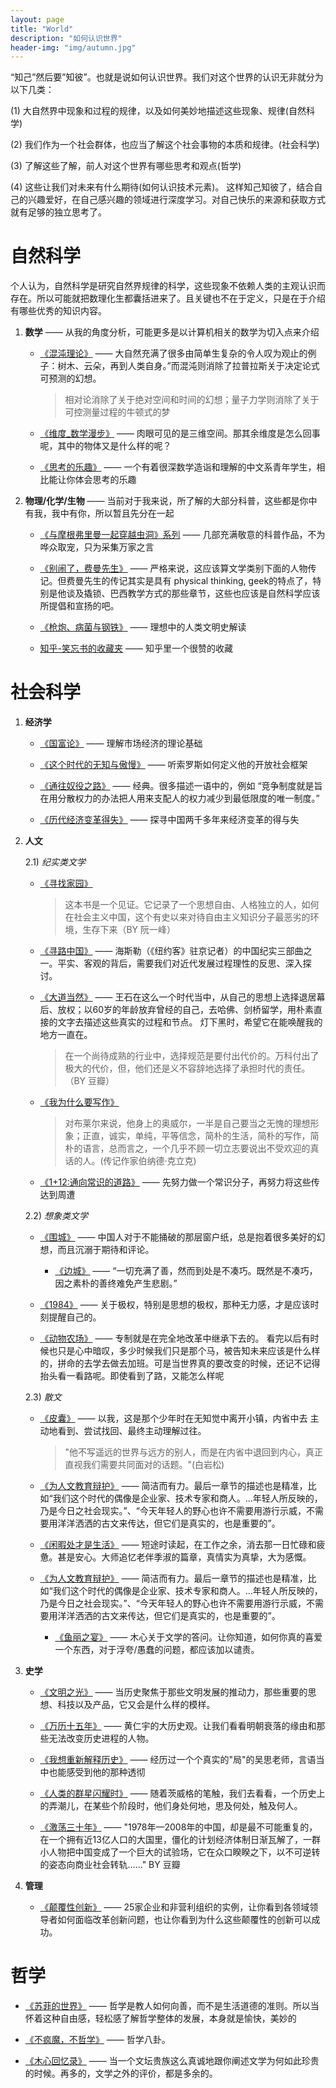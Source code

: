 ```yaml
---
layout: page
title: "World"
description: "如何认识世界"
header-img: "img/autumn.jpg"
---
```


“知己”然后要”知彼”。也就是说如何认识世界。我们对这个世界的认识无非就分为以下几类： 

(1) 大自然界中现象和过程的规律，以及如何美妙地描述这些现象、规律(自然科学) 

(2) 我们作为一个社会群体，也应当了解这个社会事物的本质和规律。(社会科学) 	

(3) 了解这些了解，前人对这个世界有哪些思考和观点(哲学) 

(4) 这些让我们对未来有什么期待(如何认识技术元素)。 这样知己知彼了，结合自己的兴趣爱好，在自己感兴趣的领域进行深度学习。对自己快乐的来源和获取方式就有足够的独立思考了。 
	

# 自然科学
个人认为，自然科学是研究自然界规律的科学，这些现象不依赖人类的主观认识而存在。所以可能就把数理化生都囊括进来了。且关键也不在于定义，只是在于介绍有哪些优秀的知识内容。

1. **数学** —— 从我的角度分析，可能更多是以计算机相关的数学为切入点来介绍
	- [《混沌理论》](http://v.ku6.com/show/k6mFP2GUPLaXcE38_g4aYA...html) —— 大自然充满了很多由简单生复杂的令人叹为观止的例子：树木、云朵，再到人类自身。”而混沌则消除了拉普拉斯关于决定论式可预测的幻想。
    
	  > 相对论消除了关于绝对空间和时间的幻想；量子力学则消除了关于可控测量过程的牛顿式的梦
		
	- [《维度_数学漫步》](http://www.youku.com/playlist_show/id_6081309.html) —— 肉眼可见的是三维空间。那其余维度是怎么回事呢，其中的物体又是什么样的呢？  
		
	- [《思考的乐趣》](http://book.douban.com/subject/10779597/) —— 一个有着很深数学造诣和理解的中文系青年学生，相比能让你体会思考的乐趣

2. **物理/化学/生物** —— 当前对于我来说，所了解的大部分科普，这些都是你中有我，我中有你，所以暂且先分在一起
	- [《与摩根弗里曼一起穿越虫洞》系列](http://movie.douban.com/subject/4051764/?from=subject-page) —— 几部充满敬意的科普作品，不为哗众取宠，只为采集万家之言  
	
	- [《别闹了，费曼先生》](http://book.douban.com/subject/1037602/) —— 严格来说，这应该算文学类别下面的人物传记。但费曼先生的传记其实是具有 physical thinking, geek的特点了，特别是他谈及撬锁、巴西教学方式的那些章节，这些也应该是自然科学应该所提倡和宣扬的吧。
	
	- [《枪炮、病菌与钢铁》](http://book.douban.com/subject/1813841/) —— 理想中的人类文明史解读
	
	- [知乎-笑忘书的收藏夹](http://www.zhihu.com/collection/19649450) —— 知乎里一个很赞的收藏


# 社会科学
1. **经济学** 
	- [《国富论》](http://book.douban.com/subject/1261560/) —— 理解市场经济的理论基础
	
	- [《这个时代的无知与傲慢》](http://book.douban.com/subject/11589947/) —— 听索罗斯如何定义他的开放社会框架
  
  	- [《通往奴役之路》](https://book.douban.com/subject/1077528/) —— 经典。很多描述一语中的，例如 “竞争制度就是旨在用分散权力的办法把人用来支配人的权力减少到最低限度的唯一制度。”
	
  	- [《历代经济变革得失》](https://book.douban.com/subject/24851460/) —— 探寻中国两千多年来经济变革的得与失
2. **人文**
	
	2.1) *纪实类文学*
    
	- [《寻找家园》](http://book.douban.com/subject/1005358/)
	  
	  > 这本书是一个见证。它记录了一个思想自由、人格独立的人，如何在社会主义中国，这个有史以来对待自由主义知识分子最恶劣的环境，生存下来（BY 阮一峰）
	
	- [《寻路中国》](http://lz.book.sohu.com/serialize-id-19783.html) —— 海斯勒（《纽约客》驻京记者）的中国纪实三部曲之一。平实、客观的背后，需要我们对近代发展过程理性的反思、深入探讨。
      
	- [《大道当然》](http://book.douban.com/subject/25782608/)  —— 王石在这么一个时代当中，从自己的思想上选择退居幕后、放权；以60岁的年龄放弃曾经的自己，去哈佛、剑桥留学，用朴素直接的文字去描述这些真实的过程和节点。 灯下黑时，希望它在能唤醒我的地方一直在。

	  > 在一个尚待成熟的行业中，选择规范是要付出代价的。万科付出了极大的代价，但，他们还是义不容辞地选择了承担时代的责任。（BY 豆瓣）
	
	- [《我为什么要写作》](http://book.douban.com/subject/2135139/) 
	
	  > 对布莱尔来说，他身上的奥威尔，一半是自己要当之无愧的理想形象；正直，诚实，单纯，平等信念，简朴的生活，简朴的写作，简朴的语言，总而言之，一个几乎不顾一切立志要说出不受欢迎的真话的人。(传记作家伯纳德·克立克)
	
	- [《1+12:通向常识的道路》](http://book.douban.com/subject/26589233/) —— 先努力做一个常识分子，再努力将这些传达到周遭
	
	2.2) *想象类文学*
    
	- [《围城》](http://book.douban.com/subject/1008145/) —— 中国人对于不能捅破的那层窗户纸，总是抱着很多美好的幻想，而且沉溺于期待和评论。
  
    	- [《边城》](http://book.douban.com/subject/1057244/) —— “一切充满了善，然而到处是不凑巧。既然是不凑巧，因之素朴的善终难免产生悲剧。”
	
	- [《1984》](http://book.douban.com/subject/4820710/) —— 关于极权，特别是思想的极权，那种无力感，才是应该时刻提醒自己的。

	- [《动物农场》](http://book.douban.com/subject/2035179/) —— 专制就是在完全地改革中继承下去的。 看完以后有时候也只是心中暗叹，多少时候我们只是那个马，被告知未来应该是什么样的，拼命的去学去做去加班。可是当世界真的要改变的时候，还记不记得抬头看一看路呢。即使看到了路，又能怎么样呢

	2.3) *散文*
    
	- [《皮囊》](http://book.douban.com/subject/26278687/) —— 以我，这是那个少年时在无知觉中离开小镇，内省中去 主动地看到、尝试找回、最终主动理解过往。
 
	  > "他不写遥远的世界与远方的别人，而是在内省中退回到内心，真正直视我们需要共同面对的话题。"(白岩松)
	  
	- [《为人文教育辩护》](https://book.douban.com/subject/26674037/) —— 简洁而有力。最后一章节的描述也是精准，比如“我们这个时代的偶像是企业家、技术专家和商人。...年轻人所反映的，乃是今日之社会现实。”、“今天年轻人的野心也许不需要用游行示威，不需要用洋洋洒洒的古文来传达，但它们是真实的，也是重要的”。
	
	- [《闲暇处才是生活》](https://book.douban.com/subject/25849532/) —— 短途时读起，在工作之余，消去那一日忙碌和疲惫。甚是安心。大师追忆老伴季淑的篇章，真情实为真挚，大为感慨。
	
	- [《为人文教育辩护》](https://book.douban.com/subject/26674037/) —— 简洁而有力。最后一章节的描述也是精准，比如“我们这个时代的偶像是企业家、技术专家和商人。...年轻人所反映的，乃是今日之社会现实。”、“今天年轻人的野心也许不需要用游行示威，不需要用洋洋洒洒的古文来传达，但它们是真实的，也是重要的”。
	  
    	- [《鱼丽之宴》](http://book.douban.com/subject/2097249/) —— 木心关于文学的答问。让你知道，如何你真的喜爱一个东西，对于浮夸/愚蠢的问题，都应该加以谴责。
  
3. **史学**
	- [《文明之光》](http://www.douban.com/note/360853273/) —— 当历史聚焦于那些文明发展的推动力，那些重要的思想、科技以及产品，它又会是什么样的模样。
	
	- [《万历十五年》](http://book.douban.com/subject/1041482/) ——  黄仁宇的大历史观。让我们看看明朝衰落的缘由和那些无法改变历史进程的人物。
	
	- [《我想重新解释历史》](http://book.douban.com/subject/6729761/) —— 经历过一个个真实的"局"的吴思老师，言语当中也能感受到他的那种透彻
  
	- [《人类的群星闪耀时》](http://book.douban.com/subject/1083762/) —— 随着茨威格的笔触，我们去看看，一个历史上的弄潮儿，在某些个阶段时，他们身处何地，思及何处，触及何人。
	
	- [《激荡三十年》](https://book.douban.com/subject/3151575/) —— "1978年—2008年的中国，却是最不可能重复的，在一个拥有近13亿人口的大国里，僵化的计划经济体制日渐瓦解了，一群小人物把中国变成了一个巨大的试验场，它在众口睽睽之下，以不可逆转的姿态向商业社会转轨……" BY 豆瓣
	
4. **管理**
	- [《颠覆性创新》](https://book.douban.com/subject/24502193/) —— 25家企业和非营利组织的实例，让你看到各领域领导者如何面临改革创新问题，也让你看到为什么这些颠覆性的创新可以成功。
	
# 哲学
  
  - [《苏菲的世界》](http://book.douban.com/subject_search?search_text=%E8%8B%8F%E8%8F%B2%E7%9A%84%E4%B8%96%E7%95%8C&cat=1001) —— 哲学是教人如何向善，而不是生活道德的准则。所以当怀着这种自由感，轻松感了解哲学整体的发展，本身就是愉快，美妙的

  - [《不疯魔，不哲学》](http://book.douban.com/subject/24882901/) —— 哲学八卦。

  - [《木心回忆录》](http://book.douban.com/subject/20440644/) —— 当一个文坛贵族这么真诚地跟你阐述文学为何如此珍贵的时候。再多的，文学之外的评价，都是多余的。
